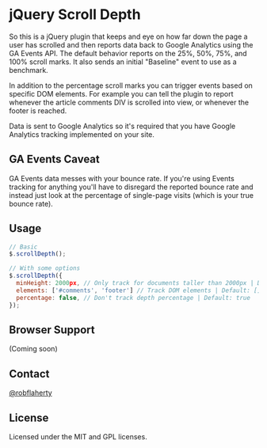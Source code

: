 # jQuery Scroll Depth
So this is a jQuery plugin that keeps and eye on how far down the page a user has scrolled and then reports data back to Google Analytics using the GA Events API. The default behavior reports on the 25%, 50%, 75%, and 100% scroll marks. It also sends an initial "Baseline" event to use as a benchmark.

In addition to the percentage scroll marks you can trigger events based on specific DOM elements. For example you can tell the plugin to report whenever the article comments DIV is scrolled into view, or whenever the footer is reached.

Data is sent to Google Analytics so it's required that you have Google Analytics tracking implemented on your site.

## GA Events Caveat
GA Events data messes with your bounce rate. If you're using Events tracking for anything you'll have to disregard the reported bounce rate and instead just look at the percentage of single-page visits (which is your true bounce rate).

## Usage
```javascript
// Basic
$.scrollDepth();

// With some options
$.scrollDepth({
  minHeight: 2000px, // Only track for documents taller than 2000px | Default: 0
  elements: ['#comments', 'footer'] // Track DOM elements | Default: []
  percentage: false, // Don't track depth percentage | Default: true
});
```
## Browser Support
(Coming soon)

## Contact
[@robflaherty](https://twitter.com/#!/robflaherty)

## License
Licensed under the MIT and GPL licenses.